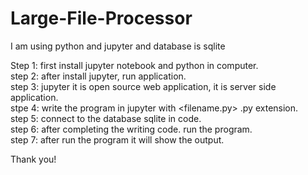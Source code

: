 # Large-File-Processor

I am using python and jupyter and database is sqlite

Step 1: first install jupyter notebook and python in computer.  
step 2: after install jupyter, run application.  
step 3: jupyter it is open source web application, it is server side application.  
stpe 4: write the program in jupyter with <filename.py> .py extension.  
step 5: connect to the database sqlite in code.  
step 6: after completing the writing code. run the program.  
step 7: after run the program it will show the output.


Thank you!
